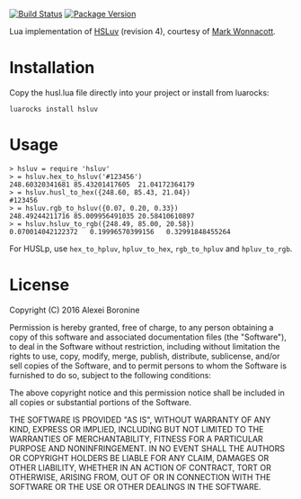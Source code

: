 [![Build Status](https://travis-ci.org/hsluv/hsluv-lua.svg)](https://travis-ci.org/hsluv/hsluv-lua)
[![Package Version](https://img.shields.io/badge/luarocks-0.1--0-blue.svg)](https://luarocks.org/modules/hsluv/hsluv)

Lua implementation of [HSLuv](http://www.hsluv.org/) (revision 4), courtesy of [Mark Wonnacott](https://github.com/Ragzouken).

# Installation

Copy the husl.lua file directly into your project or install from luarocks:

    luarocks install hsluv

# Usage

    > hsluv = require 'hsluv'
    > = hsluv.hex_to_hsluv('#123456')
    248.60320341681 85.43201417605  21.04172364179
    > = hsluv.husl_to_hex({248.60, 85.43, 21.04})
    #123456
    > = hsluv.rgb_to_hsluv({0.07, 0.20, 0.33})
    248.49244211716 85.009956491035 20.58410610897
    > = hsluv.hsluv_to_rgb({248.49, 85.00, 20.58})
    0.070014042122372   0.19996570399156   0.32991848455264

For HUSLp, use `hex_to_hpluv`, `hpluv_to_hex`, `rgb_to_hpluv` and `hpluv_to_rgb`.

# License

Copyright (C) 2016 Alexei Boronine

Permission is hereby granted, free of charge, to any person obtaining a copy of this software and
associated documentation files (the "Software"), to deal in the Software without restriction, including 
without limitation the rights to use, copy, modify, merge, publish, distribute, sublicense, and/or sell 
copies of the Software, and to permit persons to whom the Software is furnished to do so, subject to the 
following conditions:

The above copyright notice and this permission notice shall be included in all copies or substantial 
portions of the Software.

THE SOFTWARE IS PROVIDED "AS IS", WITHOUT WARRANTY OF ANY KIND, EXPRESS OR IMPLIED, INCLUDING BUT NOT 
LIMITED TO THE WARRANTIES OF MERCHANTABILITY, FITNESS FOR A PARTICULAR PURPOSE AND NONINFRINGEMENT. IN 
NO EVENT SHALL THE AUTHORS OR COPYRIGHT HOLDERS BE LIABLE FOR ANY CLAIM, DAMAGES OR OTHER LIABILITY, 
WHETHER IN AN ACTION OF CONTRACT, TORT OR OTHERWISE, ARISING FROM, OUT OF OR IN CONNECTION WITH THE 
SOFTWARE OR THE USE OR OTHER DEALINGS IN THE SOFTWARE.
